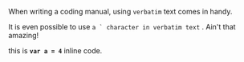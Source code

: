 When writing a coding manual, using `verbatim` text comes in handy.

It is even possible to use ``a ` character in verbatim text`` . Ain't that amazing!

this is **`var a = 4`** inline code.
